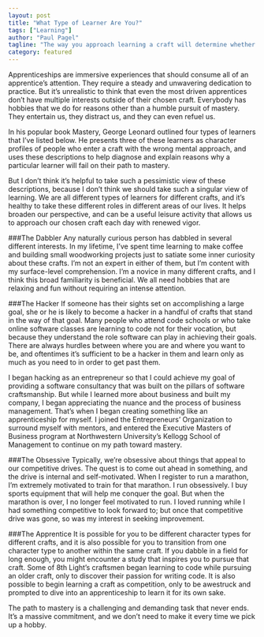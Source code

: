 ```yaml
---
layout: post
title: "What Type of Learner Are You?"
tags: ["Learning"]
author: "Paul Pagel"
tagline: "The way you approach learning a craft will determine whether you are a dabbler, a hacker, an obsessive, or an apprentice."
category: featured
---
```


Apprenticeships are immersive experiences that should consume all of an apprentice’s attention. They require a steady and unwavering dedication to practice. But it’s unrealistic to think that even the most driven apprentices don’t have multiple interests outside of their chosen craft. Everybody has hobbies that we do for reasons other than a humble pursuit of mastery. They entertain us, they distract us, and they can even refuel us.

In his popular book Mastery, George Leonard outlined four types of learners that I’ve listed below. He presents three of these learners as character profiles of people who enter a craft with the wrong mental approach, and uses these descriptions to help diagnose and explain reasons why a particular learner will fail on their path to mastery. 

But I don’t think it’s helpful to take such a pessimistic view of these descriptions, because I don’t think we should take such a singular view of learning. We are all different types of learners for different crafts, and it’s healthy to take these different roles in different areas of our lives. It helps broaden our perspective, and can be a useful leisure activity that allows us to approach our chosen craft each day with renewed vigor. 


###The Dabbler
Any naturally curious person has dabbled in several different interests. In my lifetime, I’ve spent time learning to make coffee and building small woodworking projects just to satiate some inner curiosity about these crafts. I’m not an expert in either of them, but I’m content with my surface-level comprehension. I’m a novice in many different crafts, and I think this broad familiarity is beneficial. We all need hobbies that are relaxing and fun without requiring an intense attention.


###The Hacker
If someone has their sights set on accomplishing a large goal, she or he is likely to become a hacker in a handful of crafts that stand in the way of that goal. Many people who attend code schools or who take online software classes are learning to code not for their vocation, but because they understand the role software can play in achieving their goals. There are always hurdles between where you are and where you want to be, and oftentimes it’s sufficient to be a hacker in them and learn only as much as you need to in order to get past them.

I began hacking as an entrepreneur so that I could achieve my goal of providing a software consultancy that was built on the pillars of software craftsmanship. But while I learned more about business and built my company, I began appreciating the nuance and the process of business management. That’s when I began creating something like an apprenticeship for myself. I joined the Entrepreneurs’ Organization to surround myself with mentors, and entered the Executive Masters of Business program at Northwestern University’s Kellogg School of Management to continue on my path toward mastery.


###The Obsessive
Typically, we’re obsessive about things that appeal to our competitive drives. The quest is to come out ahead in something, and the drive is internal and self-motivated. When I register to run a marathon, I’m extremely motivated to train for that marathon. I run obsessively. I buy sports equipment that will help me conquer the goal. But when the marathon is over, I no longer feel motivated to run. I loved running while I had something competitive to look forward to; but once that competitive drive was gone, so was my interest in seeking improvement.


###The Apprentice
It is possible for you to be different character types for different crafts, and it is also possible for you to transition from one character type to another within the same craft. If you dabble in a field for long enough, you might encounter a study that inspires you to pursue that craft. Some of 8th Light’s craftsmen began learning to code while pursuing an older craft, only to discover their passion for writing code. It is also possible to begin learning a craft as competition, only to be awestruck and prompted to dive into an apprenticeship to learn it for its own sake.

The path to mastery is a challenging and demanding task that never ends. It’s a massive commitment, and we don’t need to make it every time we pick up a hobby. 

